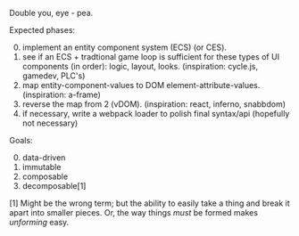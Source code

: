 Double you, eye - pea.

Expected phases:

  0. implement an entity component system (ECS) (or CES).
  1. see if an ECS + tradtional game loop is sufficient for these types of UI components (in order): logic, layout, looks. (inspiration: cycle.js, gamedev, PLC's)
  2. map entity-component-values to DOM element-attribute-values. (inspiration: a-frame)
  3. reverse the map from 2 (vDOM). (inspiration: react, inferno, snabbdom)
  4. if necessary, write a webpack loader to polish final syntax/api (hopefully not necessary)

Goals:

 0. data-driven
 1. immutable
 2. composable
 3. decomposable[1]

[1] Might be the wrong term; but the ability to easily take a thing and break it apart into smaller pieces. Or, the way things _must_ be formed makes _unforming_ easy. 